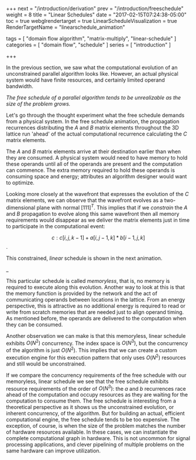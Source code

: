 +++
next = "/introduction/derivation"
prev = "/introduction/freeschedule"
weight = 8
title = "Linear Schedules"
date = "2017-02-15T07:24:38-05:00"
toc = true
webglrendertarget = true
LinearScheduleVisualization = true
RenderTargetName = "linearschedule_animation"

tags = [ "domain flow algorithm", "matrix-multiply", "linear-schedule" ]
categories = [ "domain flow", "schedule" ]
series = [ "introduction" ]

+++

<canvas id="c"></canvas>

In the previous section, we saw what the computational evolution of an unconstrained parallel algorithm looks like.
However, an actual physical system would have finite resources, and certainly limited operand bandwidth.

*The free schedule of a parallel algorithm tends to be unrealizable as the size of the problem grows.*

Let's go through the thought experiment what the free schedule demands from a physical system.
In the free schedule animation, the propagation recurrences distributing the $A$ and $B$ matrix elements
throughout the 3D lattice run 'ahead' of the actual computational recurrence calculating the $C$ matrix
elements.

The *A* and *B* matrix elements arrive at their destination earlier than when they are consumed. 
A physical system would need to have memory to hold these operands until
all of the operands are present and the computation can commence. The extra memory required to hold
these operands is consuming space and energy; 
attributes an algorithm designer would want to optimize.

Looking more closely at the wavefront that expresses the evolution of the *C* matrix elements, we
can observe that the wavefront evolves as a two-dimensional plane with normal $[1 1 1]^T$.
This implies that if we _constrain_ the *A* and *B* propagation to evolve along this same wavefront
then all memory requirements would disappear as we deliver the matrix elements just in time
to participate in the computational event:
 
 $$c: c[i,j,k-1] + a[i,j-1,k] * b[i-1, j,k]$$.

This constrained, _linear_ schedule is shown in the next animation.

<div id="linearschedule_animation">_</div>

This particular schedule is called _memoryless_, that is, no memory is required to execute along this
evolution. Another way to look at this is that the memory function is provided by the network and the act of
communicating operands between locations in the lattice. From an energy perspective, this is attractive as
no additional energy is required to read or write from scratch memories that are needed just to align operand
timing. As mentioned before, the operands are delivered to the computation when they can be consumed.

Another observation we can make is that this memoryless, linear schedule exhibits $O(N^2)$
concurrency. The index space is $O(N^3)$, but the concurrency of the algorithm is just
$O(N^2)$. This implies that we can create a custom execution engine for
this execution pattern that only uses $O(N^2)$ resources and still would be unconstrained.

If we compare the concurrency requirements of the free schedule with our memoryless, linear schedule we
see that the free schedule exhibits resource requirements of the order of $O(N^3)$:
the $a$ and $b$ recurrences race ahead of the computation and occupy resources as they are waiting for the
computation to consume them. The free schedule is interesting from a theoretical perspective as it
shows us the unconstrained evolution, or inherent concurrency, of the algorithm. But for building an
actual, efficient computational engine, the free schedule tends to be too expensive. The exception, of course,
is when the size of the problem matches the number of hardware resources available. In these cases, 
we can instantiate the complete computational graph in hardware. This is not uncommon for signal processing
applications, and clever pipelining of multiple problems on the same hardware can improve utilization.
